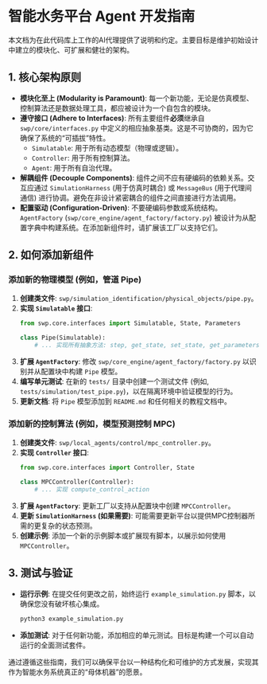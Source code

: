# 智能水务平台 Agent 开发指南

本文档为在此代码库上工作的AI代理提供了说明和约定。主要目标是维护初始设计中建立的模块化、可扩展和健壮的架构。

## 1. 核心架构原则

- **模块化至上 (Modularity is Paramount)**: 每一个新功能，无论是仿真模型、控制算法还是数据处理工具，都应被设计为一个自包含的模块。
- **遵守接口 (Adhere to Interfaces)**: 所有主要组件**必须**继承自 `swp/core/interfaces.py` 中定义的相应抽象基类。这是不可协商的，因为它确保了系统的“可插拔”特性。
  - `Simulatable`: 用于所有动态模型（物理或逻辑）。
  - `Controller`: 用于所有控制算法。
  - `Agent`: 用于所有自治代理。
- **解耦组件 (Decouple Components)**: 组件之间不应有硬编码的依赖关系。交互应通过 `SimulationHarness` (用于仿真时耦合) 或 `MessageBus` (用于代理间通信) 进行协调。避免在非设计紧密耦合的组件之间直接进行方法调用。
- **配置驱动 (Configuration-Driven)**: 不要硬编码参数或系统结构。`AgentFactory` (`swp/core_engine/agent_factory/factory.py`) 被设计为从配置字典中构建系统。在添加新组件时，请扩展该工厂以支持它们。

## 2. 如何添加新组件

### 添加新的物理模型 (例如，管道 Pipe)

1.  **创建类文件**: `swp/simulation_identification/physical_objects/pipe.py`。
2.  **实现 `Simulatable` 接口**:
    ```python
    from swp.core.interfaces import Simulatable, State, Parameters

    class Pipe(Simulatable):
        # ... 实现所有抽象方法: step, get_state, set_state, get_parameters
    ```
3.  **扩展 `AgentFactory`**: 修改 `swp/core_engine/agent_factory/factory.py` 以识别并从配置块中构建 `Pipe` 模型。
4.  **编写单元测试**: 在新的 `tests/` 目录中创建一个测试文件 (例如, `tests/simulation/test_pipe.py`)，以在隔离环境中验证模型的行为。
5.  **更新文档**: 将 `Pipe` 模型添加到 `README.md` 和任何相关的教程文档中。

### 添加新的控制算法 (例如，模型预测控制 MPC)

1.  **创建类文件**: `swp/local_agents/control/mpc_controller.py`。
2.  **实现 `Controller` 接口**:
    ```python
    from swp.core.interfaces import Controller, State

    class MPCController(Controller):
        # ... 实现 compute_control_action
    ```
3.  **扩展 `AgentFactory`**: 更新工厂以支持从配置块中创建 `MPCController`。
4.  **更新 `SimulationHarness` (如果需要)**: 可能需要更新平台以提供MPC控制器所需的更复杂的状态预测。
5.  **创建示例**: 添加一个新的示例脚本或扩展现有脚本，以展示如何使用 `MPCController`。

## 3. 测试与验证

- **运行示例**: 在提交任何更改之前，始终运行 `example_simulation.py` 脚本，以确保您没有破坏核心集成。
  ```bash
  python3 example_simulation.py
  ```
- **添加测试**: 对于任何新功能，添加相应的单元测试。目标是构建一个可以自动运行的全面测试套件。

通过遵循这些指南，我们可以确保平台以一种结构化和可维护的方式发展，实现其作为智能水务系统真正的“母体机器”的愿景。
